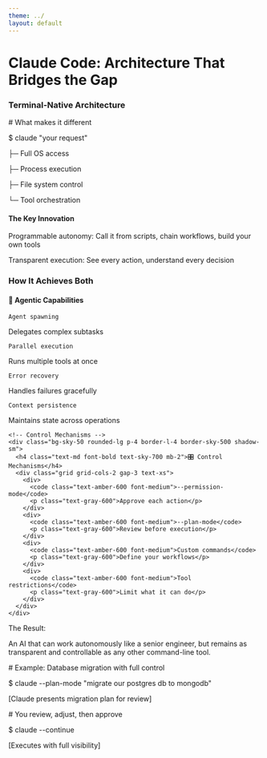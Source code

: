 ```yaml
---
theme: ../
layout: default
---
```


# Claude Code: Architecture That Bridges the Gap

<div class="grid grid-cols-12 gap-6">

<!-- Left Column - Architecture Overview -->
<div class="col-span-5">
  <h3 class="text-xl font-bold text-gray-900 mb-4">Terminal-Native Architecture</h3>
  
  <div class="bg-amber-50 rounded-lg p-4 mb-4 shadow-sm">
    <div class="bg-white p-3 rounded font-mono text-xs">
      <p class="text-gray-600"># What makes it different</p>
      <p class="text-gray-800">$ claude "your request"</p>
      <p class="text-emerald-600 mt-2">├─ Full OS access</p>
      <p class="text-emerald-600">├─ Process execution</p>
      <p class="text-emerald-600">├─ File system control</p>
      <p class="text-emerald-600">└─ Tool orchestration</p>
    </div>
  </div>

  <v-click>
  <div class="bg-amber-50 rounded-lg p-4 shadow-sm">
    <h4 class="text-md font-bold text-gray-900 mb-2">The Key Innovation</h4>
    <div class="space-y-2 text-sm">
      <p class="text-gray-700">
        <span class="text-emerald-600 font-semibold">Programmable autonomy:</span>
        Call it from scripts, chain workflows, build your own tools
      </p>
      <p class="text-gray-700">
        <span class="text-sky-600 font-semibold">Transparent execution:</span>
        See every action, understand every decision
      </p>
    </div>
  </div>
  </v-click>
</div>

<!-- Right Column - How It Works -->
<div class="col-span-7">
  <h3 class="text-xl font-bold text-gray-900 mb-4">How It Achieves Both</h3>
  
  <div class="space-y-4">
    <!-- Agentic Capabilities -->
    <div class="bg-emerald-50 rounded-lg p-4 border-l-4 border-emerald-500 shadow-sm">
      <h4 class="text-md font-bold text-emerald-700 mb-2">🤖 Agentic Capabilities</h4>
      <div class="grid grid-cols-2 gap-3 text-xs">
        <div>
          <code class="text-sky-600 font-medium">Agent spawning</code>
          <p class="text-gray-600">Delegates complex subtasks</p>
        </div>
        <div>
          <code class="text-sky-600 font-medium">Parallel execution</code>
          <p class="text-gray-600">Runs multiple tools at once</p>
        </div>
        <div>
          <code class="text-sky-600 font-medium">Error recovery</code>
          <p class="text-gray-600">Handles failures gracefully</p>
        </div>
        <div>
          <code class="text-sky-600 font-medium">Context persistence</code>
          <p class="text-gray-600">Maintains state across operations</p>
        </div>
      </div>
    </div>

    <!-- Control Mechanisms -->
    <div class="bg-sky-50 rounded-lg p-4 border-l-4 border-sky-500 shadow-sm">
      <h4 class="text-md font-bold text-sky-700 mb-2">🎛️ Control Mechanisms</h4>
      <div class="grid grid-cols-2 gap-3 text-xs">
        <div>
          <code class="text-amber-600 font-medium">--permission-mode</code>
          <p class="text-gray-600">Approve each action</p>
        </div>
        <div>
          <code class="text-amber-600 font-medium">--plan-mode</code>
          <p class="text-gray-600">Review before execution</p>
        </div>
        <div>
          <code class="text-amber-600 font-medium">Custom commands</code>
          <p class="text-gray-600">Define your workflows</p>
        </div>
        <div>
          <code class="text-amber-600 font-medium">Tool restrictions</code>
          <p class="text-gray-600">Limit what it can do</p>
        </div>
      </div>
    </div>
  </div>

  <v-click>
  <div class="mt-4 p-3 bg-amber-50 rounded shadow-sm">
    <p class="text-sm text-amber-700 font-semibold">The Result:</p>
    <p class="text-sm text-gray-700">
      An AI that can work autonomously like a senior engineer, but remains as transparent and controllable as any other command-line tool.
    </p>
  </div>
  </v-click>
</div>

</div>

<v-click>
<div class="mt-8 bg-gray-100 rounded-lg p-4 font-mono text-sm shadow">
  <p class="text-gray-600"># Example: Database migration with full control</p>
  <p class="text-gray-800">$ claude --plan-mode "migrate our postgres db to mongodb"</p>
  <p class="text-emerald-600 mt-2">[Claude presents migration plan for review]</p>
  <p class="text-gray-600"># You review, adjust, then approve</p>
  <p class="text-gray-800">$ claude --continue</p>
  <p class="text-emerald-600">[Executes with full visibility]</p>
</div>
</v-click>

<!--
This is where Claude Code found the sweet spot. It's not trying to hide complexity or pretend AI is magic. It's giving you a powerful tool that respects your expertise.

The terminal-native approach isn't just about being "hardcore" - it's about integration. Your existing scripts, your CI/CD pipelines, your workflows - Claude Code slots right in.

And the control mechanisms aren't afterthoughts. They're core to the design. You can be as hands-on or hands-off as the situation demands.
-->

